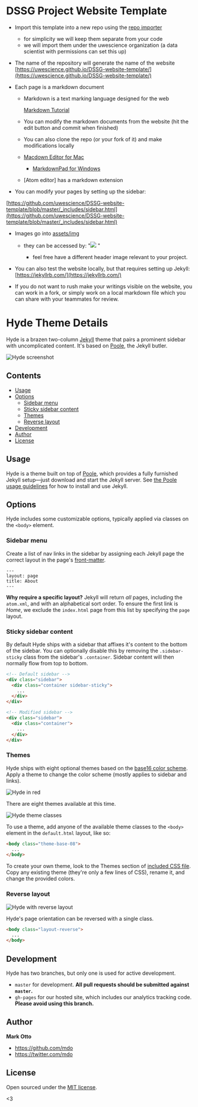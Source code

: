 # DSSG Project Website Template

* Import this template into a new repo using the [repo importer](https://help.github.com/en/articles/importing-a-repository-with-github-importer)
  * for simplicity we will keep them separate from your code 
  * we will import them under the uwescience organization (a data scientist with permissions can set this up)

* The name of the repository will generate the name of the website
	[https://uwescience.github.io/DSSG-website-template/](https://uwescience.github.io/DSSG-website-template/)
		
* Each page is a markdown document
    * Markdown is a text marking language designed for the web 
    
        [Markdown Tutorial](https://daringfireball.net/projects/markdown/syntax)
    * You can modify the markdown documents from the website (hit the edit button and commit when finished)
    * You can also clone the repo (or your fork of it) and make modifications locally
    
	* [Macdown Editor for Mac](https://macdown.uranusjr.com/)
    	* [MarkdownPad for Windows](http://markdownpad.com/news/2013/introducing-markdownpad-2/)
	* [Atom editor] has a markdown extension
	
* You can modify your pages by setting up the sidebar:

[https://github.com/uwescience/DSSG-website-template/blob/master/_includes/sidebar.html](https://github.com/uwescience/DSSG-website-template/blob/master/_includes/sidebar.html)


* Images go into [assets/img](https://github.com/uwescience/DSSG-website-template/tree/master/assets/img)
	* they can be accessed by:
        "<img src="{{ site.url }}{{ site.baseurl }}/assets/img/eScience.png"> "
        
        * feel free have a different header image relevant to your project.

* You can also test the website locally, but that requires setting up Jekyll:
		[https://jekyllrb.com/](https://jekyllrb.com/)

* If you do not want to rush make your writings visible on the website, you can work in a fork, or simply work on a local markdown file which you can share with your teammates for review. 




# Hyde Theme Details

Hyde is a brazen two-column [Jekyll](http://jekyllrb.com) theme that pairs a prominent sidebar with uncomplicated content. It's based on [Poole](http://getpoole.com), the Jekyll butler.

![Hyde screenshot](https://f.cloud.github.com/assets/98681/1831228/42af6c6a-7384-11e3-98fb-e0b923ee0468.png)


## Contents

- [Usage](#usage)
- [Options](#options)
  - [Sidebar menu](#sidebar-menu)
  - [Sticky sidebar content](#sticky-sidebar-content)
  - [Themes](#themes)
  - [Reverse layout](#reverse-layout)
- [Development](#development)
- [Author](#author)
- [License](#license)


## Usage

Hyde is a theme built on top of [Poole](https://github.com/poole/poole), which provides a fully furnished Jekyll setup—just download and start the Jekyll server. See [the Poole usage guidelines](https://github.com/poole/poole#usage) for how to install and use Jekyll.


## Options

Hyde includes some customizable options, typically applied via classes on the `<body>` element.


### Sidebar menu

Create a list of nav links in the sidebar by assigning each Jekyll page the correct layout in the page's [front-matter](http://jekyllrb.com/docs/frontmatter/).

```
---
layout: page
title: About
---
```

**Why require a specific layout?** Jekyll will return *all* pages, including the `atom.xml`, and with an alphabetical sort order. To ensure the first link is *Home*, we exclude the `index.html` page from this list by specifying the `page` layout.


### Sticky sidebar content

By default Hyde ships with a sidebar that affixes it's content to the bottom of the sidebar. You can optionally disable this by removing the `.sidebar-sticky` class from the sidebar's `.container`. Sidebar content will then normally flow from top to bottom.

```html
<!-- Default sidebar -->
<div class="sidebar">
  <div class="container sidebar-sticky">
    ...
  </div>
</div>

<!-- Modified sidebar -->
<div class="sidebar">
  <div class="container">
    ...
  </div>
</div>
```


### Themes

Hyde ships with eight optional themes based on the [base16 color scheme](https://github.com/chriskempson/base16). Apply a theme to change the color scheme (mostly applies to sidebar and links).

![Hyde in red](https://f.cloud.github.com/assets/98681/1831229/42b0b354-7384-11e3-8462-31b8df193fe5.png)

There are eight themes available at this time.

![Hyde theme classes](https://f.cloud.github.com/assets/98681/1817044/e5b0ec06-6f68-11e3-83d7-acd1942797a1.png)

To use a theme, add anyone of the available theme classes to the `<body>` element in the `default.html` layout, like so:

```html
<body class="theme-base-08">
  ...
</body>
```

To create your own theme, look to the Themes section of [included CSS file](https://github.com/poole/hyde/blob/master/public/css/hyde.css). Copy any existing theme (they're only a few lines of CSS), rename it, and change the provided colors.

### Reverse layout

![Hyde with reverse layout](https://f.cloud.github.com/assets/98681/1831230/42b0d3ac-7384-11e3-8d54-2065afd03f9e.png)

Hyde's page orientation can be reversed with a single class.

```html
<body class="layout-reverse">
  ...
</body>
```


## Development

Hyde has two branches, but only one is used for active development.

- `master` for development.  **All pull requests should be submitted against `master`.**
- `gh-pages` for our hosted site, which includes our analytics tracking code. **Please avoid using this branch.**


## Author

**Mark Otto**
- <https://github.com/mdo>
- <https://twitter.com/mdo>


## License

Open sourced under the [MIT license](LICENSE.md).

<3
